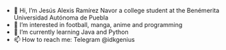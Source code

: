 - 👋 Hi, I’m Jesús Alexis Ramírez Navor a college student at the Benémerita Universidad Autónoma de Puebla
- 👀 I’m interested in football, manga, anime and programming
- 🌱 I’m currently learning Java and Python
- 📫 How to reach me: Telegram @idkgenius

<!---
jesale10/jesale10 is a ✨ special ✨ repository because its `README.md` (this file) appears on your GitHub profile.
You can click the Preview link to take a look at your changes.
--->
